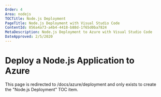 ```yaml
---
Order: 4
Area: nodejs
TOCTitle: Node.js Deployment
PageTitle: Node.js Deployment with Visual Studio Code
ContentId: 856a4a73-a4b4-4418-b88d-1f65d0ba7824
MetaDescription: Node.js Deployment to Azure with Visual Studio Code
DateApproved: 2/5/2020
---
```

# Deploy a Node.js Application to Azure

This page is redirected to /docs/azure/deployment and only exists to create the "Node.js Deployment" TOC item.